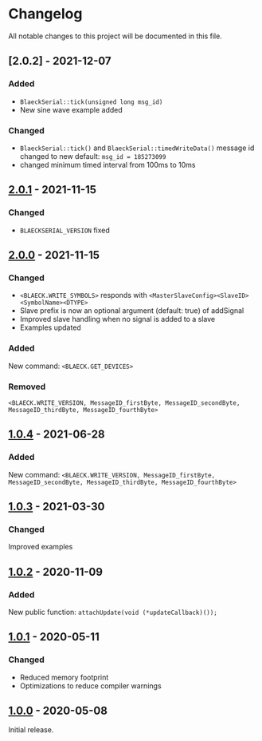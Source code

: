 # Changelog

All notable changes to this project will be documented in this file.

## [2.0.2] - 2021-12-07

### Added
- `BlaeckSerial::tick(unsigned long msg_id)`
- New sine wave example added

### Changed
- `BlaeckSerial::tick()` and `BlaeckSerial::timedWriteData()` message id changed to new default: `msg_id = 185273099`
- changed minimum timed interval from 100ms to 10ms


## [2.0.1] - 2021-11-15

### Changed
- `BLAECKSERIAL_VERSION` fixed 


## [2.0.0] - 2021-11-15

### Changed
- `<BLAECK.WRITE_SYMBOLS>` responds with 
`<MasterSlaveConfig><SlaveID><SymbolName><DTYPE>` 
- Slave prefix is now an optional argument (default: true) of addSignal
- Improved slave handling when no signal is added to a slave
- Examples updated

### Added

New command: `<BLAECK.GET_DEVICES>`

### Removed

`<BLAECK.WRITE_VERSION, MessageID_firstByte, MessageID_secondByte, MessageID_thirdByte, MessageID_fourthByte>`


## [1.0.4] - 2021-06-28

### Added

New command: `<BLAECK.WRITE_VERSION, MessageID_firstByte, MessageID_secondByte, MessageID_thirdByte, MessageID_fourthByte>`


## [1.0.3] - 2021-03-30

### Changed

Improved examples


## [1.0.2] - 2020-11-09

### Added

New public function: `attachUpdate(void (*updateCallback)());`


## [1.0.1] - 2020-05-11

### Changed
- Reduced memory footprint
- Optimizations to reduce compiler warnings


## [1.0.0] - 2020-05-08

Initial release.

[2.0.1]: https://github.com/sebaJoSt/BlaeckSerial/compare/2.0.0...2.0.1
[2.0.0]: https://github.com/sebaJoSt/BlaeckSerial/compare/1.0.4...2.0.0
[1.0.4]: https://github.com/sebaJoSt/BlaeckSerial/compare/1.0.3...1.0.4
[1.0.3]: https://github.com/sebaJoSt/BlaeckSerial/compare/1.0.2...1.0.3
[1.0.2]: https://github.com/sebaJoSt/BlaeckSerial/compare/1.0.1...1.0.2
[1.0.1]: https://github.com/sebaJoSt/BlaeckSerial/compare/1.0.0...1.0.1
[1.0.0]: https://github.com/sebaJoSt/BlaeckSerial/releases/tag/1.0.0
